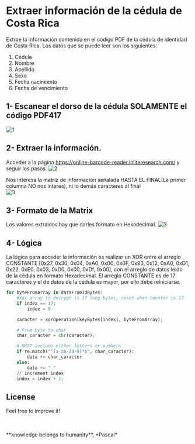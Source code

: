 # Extraer información de la cédula de Costa Rica
Extrae la información contenida en el código PDF de la cédula de identidad de Costa Rica. Los datos que se puede leer son los siguientes:
1. Cédula
1. Nombre
1. Apellido
1. Sexo
1. Fecha nacimiento
1. Fecha de vencimiento

## 1- Escanear el dorso de la cédula SOLAMENTE el código PDF417
![1](https://user-images.githubusercontent.com/43474323/97226766-17679980-179a-11eb-8344-c274b5bdccfb.jpg)

## 2- Extraer la información.
Acceder a la página https://online-barcode-reader.inliteresearch.com/ y seguir los pasos.
![2](https://user-images.githubusercontent.com/43474323/97227753-8e516200-179b-11eb-8a0c-6c8b4824119d.png)

Nos interesa  la matriz de información señalada HASTA EL FINAL(La primer columna NO nos interes), ni lo demás caracteres al final   
![3](https://user-images.githubusercontent.com/43474323/97227766-90b3bc00-179b-11eb-818a-3a298708da80.png)

## 3- Formato de la Matrix
Los valores extraidos hay que darles formato en Hexadecimal.
![3](https://user-images.githubusercontent.com/43474323/97229186-93afac00-179d-11eb-81a0-35e9c55d8ed1.png)

## 4- Lógica 
La lógica para acceder la información es realizar un XOR entre el arreglo CONSTANTE [0x27, 0x30, 0x04, 0xA0, 0x00, 0x0F, 0x93, 0x12, 0xA0, 0xD1, 0x22, 0xE0, 0x03, 0xD0, 0x00, 0xDf, 0x00], con el arreglo de datos leído de la cédula en formato Hexadecimal.
El arreglo CONSTANTE es de 17 caracteres y el de datos de la cédula es mayor, por ello debe reiniciarse. 

``` Python
for byteFromArray in dataFromIdBytes:
    #Xor array to decrypt is 17 long bytes, reset when counter is 17
    if index == 17:
        index = 0

    caracter = xorOperation(keyBytes[index], byteFromArray);

    # From byte to char
    char_caracter = chr(caracter);

    # MUST include either letters or numbers
    if re.match("^[a-zA-Z0-9]*$", char_caracter):
        data += char_caracter
    else:
        data += " "
    // increment index
    index = index + 1;
``` 



## License
Feel free to improve it!

<BR>
<BR>
**knowledge belongs to humanity**, *Pascal*
